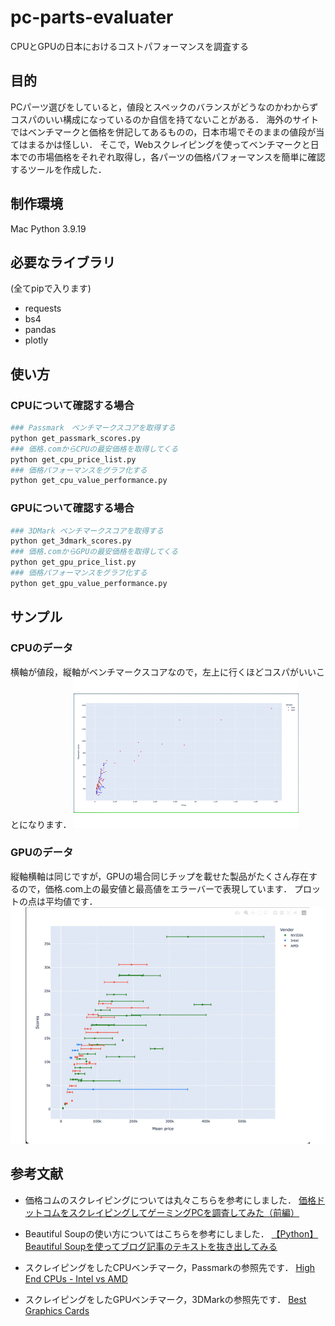 # pc-parts-evaluater
CPUとGPUの日本におけるコストパフォーマンスを調査する

## 目的
PCパーツ選びをしていると，値段とスペックのバランスがどうなのかわからずコスパのいい構成になっているのか自信を持てないことがある．
海外のサイトではベンチマークと価格を併記してあるものの，日本市場でそのままの値段が当てはまるかは怪しい．
そこで，Webスクレイピングを使ってベンチマークと日本での市場価格をそれぞれ取得し，各パーツの価格パフォーマンスを簡単に確認するツールを作成した．


## 制作環境
Mac
Python 3.9.19

## 必要なライブラリ
(全てpipで入ります)
- requests
- bs4
- pandas
- plotly


## 使い方
### CPUについて確認する場合
```python
### Passmark　ベンチマークスコアを取得する
python get_passmark_scores.py
### 価格.comからCPUの最安価格を取得してくる
python get_cpu_price_list.py
### 価格パフォーマンスをグラフ化する
python get_cpu_value_performance.py
```

### GPUについて確認する場合
```python
### 3DMark ベンチマークスコアを取得する
python get_3dmark_scores.py
### 価格.comからGPUの最安価格を取得してくる
python get_gpu_price_list.py
### 価格パフォーマンスをグラフ化する
python get_gpu_value_performance.py
```

## サンプル
### CPUのデータ
横軸が値段，縦軸がベンチマークスコアなので，左上に行くほどコスパがいいことになります．
![CPU](example_gif/CPU_VP_sample.gif)
### GPUのデータ
縦軸横軸は同じですが，GPUの場合同じチップを載せた製品がたくさん存在するので，価格.com上の最安値と最高値をエラーバーで表現しています．
プロットの点は平均値です．
![GPU](example_gif/GPU_VP_sample.gif)

## 参考文献
- 価格コムのスクレイピングについては丸々こちらを参考にしました．
[価格ドットコムをスクレイピングしてゲーミングPCを調査してみた（前編）](https://happy-shibusawake.com/web-scraping1/559/)

- Beautiful Soupの使い方についてはこちらを参考にしました．
[【Python】Beautiful Soupを使ってブログ記事のテキストを抜き出してみる](https://dev.classmethod.jp/articles/parse-my-article-using-beautiful-soup/)

- スクレイピングをしたCPUベンチマーク，Passmarkの参照先です．
[High End CPUs - Intel vs AMD](https://www.cpubenchmark.net/high_end_cpus.html)

- スクレイピングをしたGPUベンチマーク，3DMarkの参照先です．
[Best Graphics Cards](https://benchmarks.ul.com/compare/best-gpus?amount=0&sortBy=SCORE&reverseOrder=true&types=DESKTOP&minRating=0)


